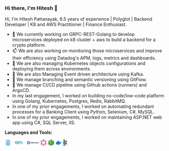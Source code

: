 ### Hi there, I'm Hitesh 👋

Hi, I'm Hitesh Pattanayak, 6.5 years of experience | Polyglot | Backend Developer | K8 and AWS Practitioner | Finance Enthusiast.

- 🔭 We currently working on GRPC-REST-Golang to develop microservices deployed on k8 cluster + aws to build a backend for a crypto platform.
- 📫 We are also working on monitoring those microservices and improve their efficiency using Datadog's APM, logs, metrics and dashboards.
- 🌱 We are also managing Kubernetes objects configurations and deploying them across environments.
- 🌱 We are also Managing Event driven architecture using Kafka.
- 👀 We manage branching and semantic versioning using GitFlow.
- 💞️ We manage CI/CD pipeline using Github actions (runners) and ArgoCD.
- In my last engagement, I worked on building no-code/low-code platform using Golang, Kubernetes, Postgres, Redis, RabbitMQ.
- In one of my prior engagements, I worked on automating redundant processes for a Banking Client using Python, Selenium, C#, MySQL.
- In one of my prior engagements, I worked on  maintaining ASP.NET web app using C#, SQL Server, IIS.

**Languages and Tools:**  

<code><img height="20" src="https://github.com/HiteshRepo/hiteshrepo/blob/main/golang.png"></code>
<code><img height="20" src="https://github.com/HiteshRepo/hiteshrepo/blob/main/grpcio-ar21.svg"></code>
<code><img height="20" src="https://github.com/HiteshRepo/hiteshrepo/blob/main/kubernetes-ar21.svg"></code>
<code><img height="20" src="https://raw.githubusercontent.com/github/explore/5c058a388828bb5fde0bcafd4bc867b5bb3f26f3/topics/graphql/graphql.png"></code>
<code><img height="20" src="https://raw.githubusercontent.com/github/explore/80688e429a7d4ef2fca1e82350fe8e3517d3494d/topics/nodejs/nodejs.png"></code>
<code><img height="20" src="https://github.com/HiteshRepo/hiteshrepo/blob/main/icons8-docker.svg"></code>
<code><img height="20" src="https://github.com/HiteshRepo/hiteshrepo/blob/main/kafka-seeklogo.com.svg"></code>
